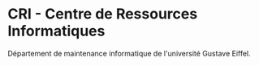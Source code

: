 
# CRI - Centre de Ressources Informatiques

Département de maintenance informatique de l'université Gustave Eiffel.
